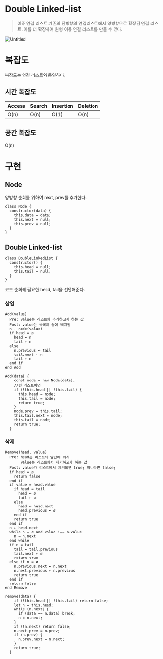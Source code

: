 # Double Linked-list

> 이중 연결 리스트
> 기존의 단방향의 연결리스트에서 양방향으로 확장된 연결 리스트. 이를 더 확장하여 원형 이중 연결 리스트를 만들 수 있다.

![Untitled](Double%20Linked-list%202ab6cd40203f45b78ee3db5a1772f66a/Untitled.png)

# 복잡도

복잡도는 연결 리스트와 동일하다.

## 시간 복잡도

| Access | Search | Insertion | Deletion |
| ------ | ------ | --------- | -------- |
| O(n)   | O(n)   | O(1)      | O(n)     |

## 공간 복잡도

O(n)

# 구현

## Node

양방향 순회를 위하여 next, prev를 추가한다.

```tsx
class Node {
  constructor(data) {
    this.data = data;
    this.next = null;
    this.prev = null;
  }
}
```

## Double Linked-list

```tsx
class DoubleLinkedList {
  constructor() {
    this.head = null;
    this.tail = null;
  }
}
```

코드 순회에 필요한 head, tail을 선언해준다.

### 삽입

```tsx
Add(value)
  Pre: value는 리스트에 추가하고자 하는 값
  Post: value는 목록의 끝에 배치됨
  n ← node(value)
  if head = ø
    head ← n
    tail ← n
  else
    n.previous ← tail
    tail.next ← n
    tail ← n
  end if
end Add
```

```tsx
Add(data) {
    const node = new Node(data);
    //빈 리스트이면
    if (!this.head || !this.tail) {
      this.head = node;
      this.tail = node;
      return true;
    }
    node.prev = this.tail;
    this.tail.next = node;
    this.tail = node;
    return true;
  }
```

### 삭제

```tsx
Remove(head, value)
  Pre: head는 리스트의 앞단에 위치
       value는 리스트에서 제거하고자 하는 값
  Post: value가 리스트에서 제거되면 true; 아니라면 false;
  if head = ø
    return false
  end if
  if value = head.value
    if head = tail
      head ← ø
      tail ← ø
    else
      head ← head.next
      head.previous ← ø
    end if
    return true
  end if
  n ← head.next
  while n = ø and value !== n.value
    n ← n.next
  end while
  if n = tail
    tail ← tail.previous
    tail.next ← ø
    return true
  else if n = ø
    n.previous.next ← n.next
    n.next.previous ← n.previous
    return true
  end if
  return false
end Remove
```

```tsx
remove(data) {
    if (!this.head || !this.tail) return false;
    let n = this.head;
    while (n.next) {
      if (data == n.data) break;
      n = n.next;
    }
    if (!n.next) return false;
    n.next.prev = n.prev;
    if (n.prev) {
      n.prev.next = n.next;
    }
    return true;
  }
```
